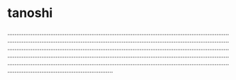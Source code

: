 # tanoshi

.......................................................................................................................................................................................................................................................................................................................................................................................................................................................................................................................................................................................................................................................................................................